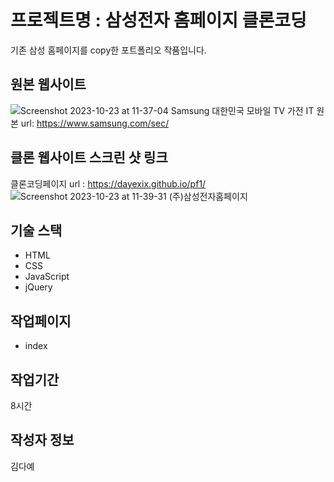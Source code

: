 # 프로젝트명 : 삼성전자 홈페이지 클론코딩
기존 삼성 홈페이지를 copy한 포트폴리오 작품입니다.

## 원본 웹사이트
![Screenshot 2023-10-23 at 11-37-04 Samsung 대한민국 모바일 TV 가전 IT](https://github.com/dayexix/pf1/assets/142555220/19b070a5-6799-4920-bb2a-11e39a372b31)
원본 url: https://www.samsung.com/sec/

## 클론 웹사이트 스크린 샷 링크
클론코딩페이지 url : https://dayexix.github.io/pf1/
![Screenshot 2023-10-23 at 11-39-31 (주)삼성전자홈페이지](https://github.com/dayexix/pf1/assets/142555220/d557eb97-847c-4f08-b55d-6fb225f1a33e)

## 기술 스택
- HTML
- CSS
- JavaScript
- jQuery

## 작업페이지
- index

## 작업기간
8시간

## 작성자 정보
김다예

